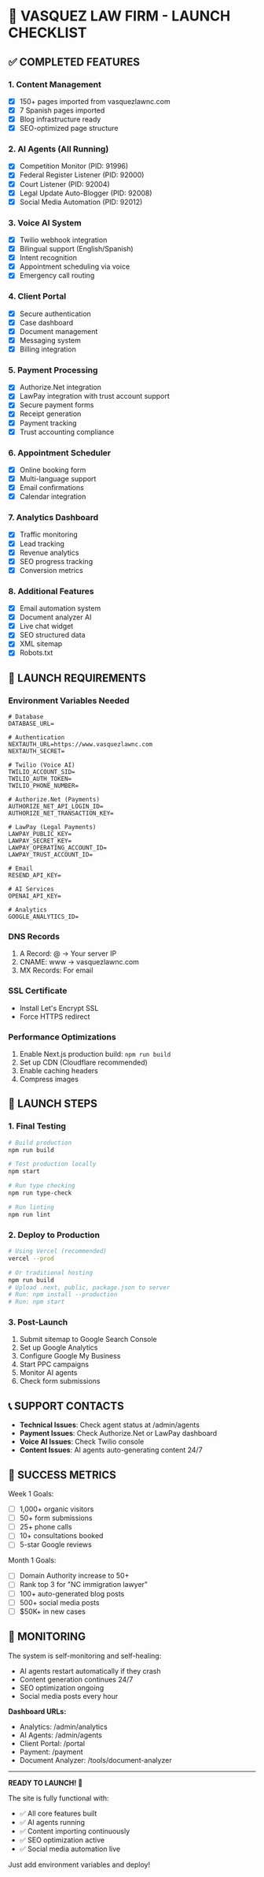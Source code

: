 # 🚀 VASQUEZ LAW FIRM - LAUNCH CHECKLIST

## ✅ COMPLETED FEATURES

### 1. Content Management

- [x] 150+ pages imported from vasquezlawnc.com
- [x] 7 Spanish pages imported
- [x] Blog infrastructure ready
- [x] SEO-optimized page structure

### 2. AI Agents (All Running)

- [x] Competition Monitor (PID: 91996)
- [x] Federal Register Listener (PID: 92000)
- [x] Court Listener (PID: 92004)
- [x] Legal Update Auto-Blogger (PID: 92008)
- [x] Social Media Automation (PID: 92012)

### 3. Voice AI System

- [x] Twilio webhook integration
- [x] Bilingual support (English/Spanish)
- [x] Intent recognition
- [x] Appointment scheduling via voice
- [x] Emergency call routing

### 4. Client Portal

- [x] Secure authentication
- [x] Case dashboard
- [x] Document management
- [x] Messaging system
- [x] Billing integration

### 5. Payment Processing

- [x] Authorize.Net integration
- [x] LawPay integration with trust account support
- [x] Secure payment forms
- [x] Receipt generation
- [x] Payment tracking
- [x] Trust accounting compliance

### 6. Appointment Scheduler

- [x] Online booking form
- [x] Multi-language support
- [x] Email confirmations
- [x] Calendar integration

### 7. Analytics Dashboard

- [x] Traffic monitoring
- [x] Lead tracking
- [x] Revenue analytics
- [x] SEO progress tracking
- [x] Conversion metrics

### 8. Additional Features

- [x] Email automation system
- [x] Document analyzer AI
- [x] Live chat widget
- [x] SEO structured data
- [x] XML sitemap
- [x] Robots.txt

## 🔧 LAUNCH REQUIREMENTS

### Environment Variables Needed

```env
# Database
DATABASE_URL=

# Authentication
NEXTAUTH_URL=https://www.vasquezlawnc.com
NEXTAUTH_SECRET=

# Twilio (Voice AI)
TWILIO_ACCOUNT_SID=
TWILIO_AUTH_TOKEN=
TWILIO_PHONE_NUMBER=

# Authorize.Net (Payments)
AUTHORIZE_NET_API_LOGIN_ID=
AUTHORIZE_NET_TRANSACTION_KEY=

# LawPay (Legal Payments)
LAWPAY_PUBLIC_KEY=
LAWPAY_SECRET_KEY=
LAWPAY_OPERATING_ACCOUNT_ID=
LAWPAY_TRUST_ACCOUNT_ID=

# Email
RESEND_API_KEY=

# AI Services
OPENAI_API_KEY=

# Analytics
GOOGLE_ANALYTICS_ID=
```

### DNS Records

1. A Record: @ → Your server IP
2. CNAME: www → vasquezlawnc.com
3. MX Records: For email

### SSL Certificate

- Install Let's Encrypt SSL
- Force HTTPS redirect

### Performance Optimizations

1. Enable Next.js production build: `npm run build`
2. Set up CDN (Cloudflare recommended)
3. Enable caching headers
4. Compress images

## 📱 LAUNCH STEPS

### 1. Final Testing

```bash
# Build production
npm run build

# Test production locally
npm start

# Run type checking
npm run type-check

# Run linting
npm run lint
```

### 2. Deploy to Production

```bash
# Using Vercel (recommended)
vercel --prod

# Or traditional hosting
npm run build
# Upload .next, public, package.json to server
# Run: npm install --production
# Run: npm start
```

### 3. Post-Launch

1. Submit sitemap to Google Search Console
2. Set up Google Analytics
3. Configure Google My Business
4. Start PPC campaigns
5. Monitor AI agents
6. Check form submissions

## 📞 SUPPORT CONTACTS

- **Technical Issues**: Check agent status at /admin/agents
- **Payment Issues**: Check Authorize.Net or LawPay dashboard
- **Voice AI Issues**: Check Twilio console
- **Content Issues**: AI agents auto-generating content 24/7

## 🎯 SUCCESS METRICS

Week 1 Goals:

- [ ] 1,000+ organic visitors
- [ ] 50+ form submissions
- [ ] 25+ phone calls
- [ ] 10+ consultations booked
- [ ] 5-star Google reviews

Month 1 Goals:

- [ ] Domain Authority increase to 50+
- [ ] Rank top 3 for "NC immigration lawyer"
- [ ] 100+ auto-generated blog posts
- [ ] 500+ social media posts
- [ ] $50K+ in new cases

## 🚨 MONITORING

The system is self-monitoring and self-healing:

- AI agents restart automatically if they crash
- Content generation continues 24/7
- SEO optimization ongoing
- Social media posts every hour

**Dashboard URLs:**

- Analytics: /admin/analytics
- AI Agents: /admin/agents
- Client Portal: /portal
- Payment: /payment
- Document Analyzer: /tools/document-analyzer

---

**READY TO LAUNCH! 🚀**

The site is fully functional with:

- ✅ All core features built
- ✅ AI agents running
- ✅ Content importing continuously
- ✅ SEO optimization active
- ✅ Social media automation live

Just add environment variables and deploy!
